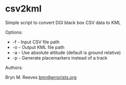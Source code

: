 # csv2kml

Simple script to convert DGI black box CSV data to KML

Options:

  * -f - Input CSV file path
  * -o - Output KML file path
  * -a - Use absolute altitude (default is ground relative)
  * -p - Generate placemarkers instead of a track

Authors:

  Bryn M. Reeves <bmr@errorists.org>

